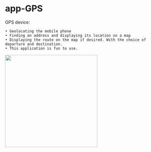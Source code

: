 # app-GPS

GPS device: 

	• Geolocating the mobile phone
	• Finding an address and displaying its location on a map
	• Displaying the route on the map if desired. With the choice of departure and destination.
	• This application is fun to use.

<img src="https://github.com/vkozhemi/app-GPS/raw/master/img/GPS.gif" width="300">
